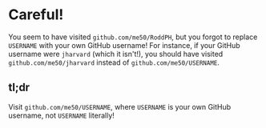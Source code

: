 # Careful!

You seem to have visited `github.com/me50/RoddPH`, but you forgot to replace `USERNAME` with your own GitHub username! For instance, if your GitHub username were `jharvard` (which it isn't!), you should have visited `github.com/me50/jharvard` instead of `github.com/me50/USERNAME`.

## tl;dr

Visit `github.com/me50/USERNAME`, where `USERNAME` is your own GitHub username, not `USERNAME` literally!
